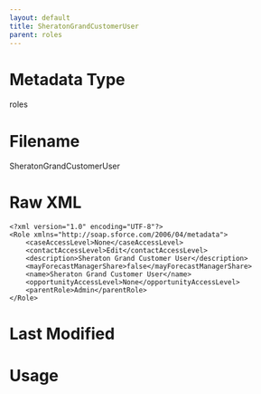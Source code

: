 ```yaml
---
layout: default
title: SheratonGrandCustomerUser
parent: roles
---
```

# Metadata Type
roles


# Filename 
SheratonGrandCustomerUser


# Raw XML
```
<?xml version="1.0" encoding="UTF-8"?>
<Role xmlns="http://soap.sforce.com/2006/04/metadata">
    <caseAccessLevel>None</caseAccessLevel>
    <contactAccessLevel>Edit</contactAccessLevel>
    <description>Sheraton Grand Customer User</description>
    <mayForecastManagerShare>false</mayForecastManagerShare>
    <name>Sheraton Grand Customer User</name>
    <opportunityAccessLevel>None</opportunityAccessLevel>
    <parentRole>Admin</parentRole>
</Role>
```


# Last Modified


# Usage
